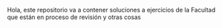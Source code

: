 Hola, este repositorio va a contener soluciones a ejercicios de la Facultad que están en proceso de revisión y otras cosas

